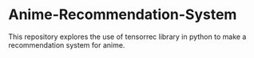 # Anime-Recommendation-System
This repository explores the use of tensorrec library in python to make a recommendation system for anime.
